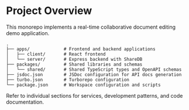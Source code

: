 # Project Overview

This monorepo implements a real-time collaborative document editing demo application.

```text
.
├── apps/             # Frontend and backend applications
│   ├── client/       # React frontend
│   └── server/       # Express backend with ShareDB
├── packages/         # Shared libraries and schemas
│   └── shared/       # Shared TypeScript types and OpenAPI schemas
├── jsdoc.json        # JSDoc configuration for API docs generation
├── turbo.json        # Turborepo configuration
└── package.json      # Workspace configuration and scripts
```

Refer to individual sections for services, development patterns, and code documentation.
